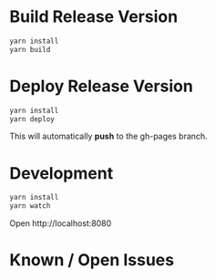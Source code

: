 Build Release Version
=====================
```bash
yarn install
yarn build
```

Deploy Release Version
======================
```bash
yarn install
yarn deploy
```
This will automatically **push** to the gh-pages branch.

Development
===========
```bash
yarn install
yarn watch
```
Open http://localhost:8080

Known / Open Issues
============
